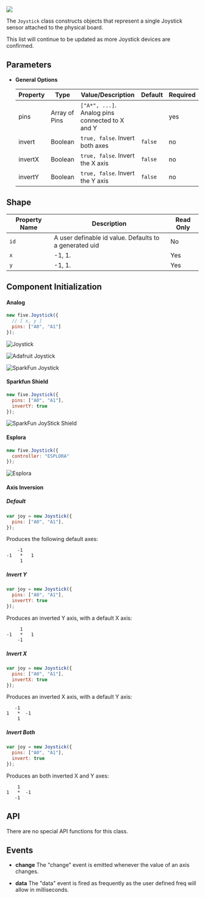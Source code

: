![](http://i.gyazo.com/6bfe16c39837476090a147ae69f6d48b.png)

The `Joystick` class constructs objects that represent a single Joystick sensor attached to the physical board.

This list will continue to be updated as more Joystick devices are confirmed.

## Parameters

- **General Options**
  <span class="abbreviate-table">

  | Property | Type          | Value/Description                         | Default | Required |
  |---------------|---------------|----------|-------------------------------------|---------|
  | pins          | Array of Pins | `["A*", ...]`. Analog pins connected to X and Y |    | yes      |
  | invert        | Boolean | `true, false`. Invert both axes | `false`   | no      |
  | invertX        | Boolean | `true, false`. Invert the X axis | `false`   | no      |
  | invertY        | Boolean | `true, false`. Invert the Y axis | `false`   | no      |
  </span>

## Shape

| Property Name | Description | Read Only |
|---------------| ----------- | ----------|
| `id` | A user definable id value. Defaults to a generated uid | No |
| `x` | -1, 1. | Yes |
| `y` | -1, 1. | Yes |


## Component Initialization

#### Analog

```js
new five.Joystick({
  // [ x, y ]
  pins: ["A0", "A1"]
});
```

![Joystick](https://github.com/rwaldron/johnny-five/raw/master/docs/images/joystick.jpg)

![Adafruit Joystick](https://raw.githubusercontent.com/rwaldron/johnny-five/master/docs/breadboard/joystick-adafruit.png)

![SparkFun Joystick](https://raw.githubusercontent.com/rwaldron/johnny-five/master/docs/breadboard/joystick-sparkfun.png)


#### Sparkfun Shield 

```js
new five.Joystick({
  pins: ["A0", "A1"], 
  invertY: true
});
```

![SparkFun JoyStick Shield](https://raw.githubusercontent.com/rwaldron/johnny-five/master/docs/breadboard/joystick-shield.png)

#### Esplora

```js
new five.Joystick({
  controller: "ESPLORA"
});
```
![Esplora](https://raw.githubusercontent.com/rwaldron/johnny-five/master/docs/breadboard/esplora.png)

#### Axis Inversion

##### Default 

```js
var joy = new Joystick({ 
  pins: ["A0", "A1"], 
});
```

Produces the following default axes:

```
    -1
-1   *   1
     1      
```

##### Invert Y 

```js
var joy = new Joystick({ 
  pins: ["A0", "A1"], 
  invertY: true 
});
```

Produces an inverted Y axis, with a default X axis: 

```
     1
-1   *   1
    -1      
```

##### Invert X

```js
var joy = new Joystick({ 
  pins: ["A0", "A1"], 
  invertX: true 
});
```

Produces an inverted X axis, with a default Y axis: 

```
   -1
1   *  -1
    1      
```

##### Invert Both

```js
var joy = new Joystick({ 
  pins: ["A0", "A1"], 
  invert: true 
});
```

Produces an both inverted X and Y axes: 

```
    1
1   *  -1
   -1      
```



## API

There are no special API functions for this class.

## Events

- **change** The "change" event is emitted whenever the value of an axis changes.

- **data** The "data" event is fired as frequently as the user defined freq will allow in milliseconds.
